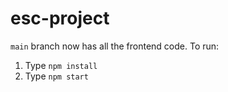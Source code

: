 # esc-project

`main` branch now has all the frontend code. To run:

1. Type `npm install`
2. Type `npm start`
